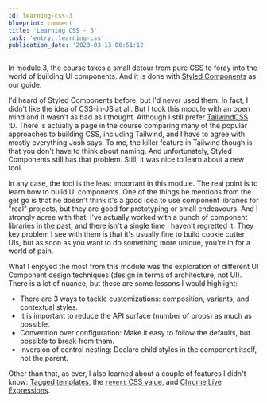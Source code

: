 ```yaml
---
id: learning-css-3
blueprint: comment
title: 'Learning CSS - 3'
task: 'entry::learning-css'
publication_date: '2023-03-13 06:51:12'
---
```


In module 3, the course takes a small detour from pure CSS to foray into the world of building UI components. And it is done with [Styled Components](https://styled-components.com/) as our guide.

I'd heard of Styled Components before, but I'd never used them. In fact, I didn't like the idea of CSS-in-JS at all. But I took this module with an open mind and it wasn't as bad as I thought. Although I still prefer [TailwindCSS](https://tailwindcss.com/) :D. There is actually a page in the course comparing many of the popular approaches to building CSS, including Tailwind, and I have to agree with mostly everything Josh says. To me, the killer feature in Tailwind though is that you don't have to think about naming. And unfortunately, Styled Components still has that problem. Still, it was nice to learn about a new tool.

In any case, the tool is the least important in this module. The real point is to learn how to build UI components. One of the things he mentions from the get go is that he doesn't think it's a good idea to use component libraries for "real" projects, but they are good for prototyping or small endeavours. And I strongly agree with that, I've actually worked with a bunch of component libraries in the past, and there isn't a single time I haven't regretted it. They key problem I see with them is that it's usually fine to build cookie cutter UIs, but as soon as you want to do something more unique, you're in for a world of pain.

What I enjoyed the most from this module was the exploration of different UI Component design techniques (design in terms of architecture, not UI). There is a lot of nuance, but these are some lessons I would highlight:

- There are 3 ways to tackle customizations: composition, variants, and contextual styles.
- It is important to reduce the API surface (number of props) as much as possible.
- Convention over configuration: Make it easy to follow the defaults, but possible to break from them.
- Inversion of control nesting: Declare child styles in the component itself, not the parent.

Other than that, as ever, I also learned about a couple of features I didn't know: [Tagged templates](https://developer.mozilla.org/en-US/docs/Web/JavaScript/Reference/Template_literals#tagged_templates), the [`revert` CSS value](https://developer.mozilla.org/en-US/docs/Web/CSS/revert), and [Chrome Live Expressions](https://developer.chrome.com/docs/devtools/console/live-expressions/).
